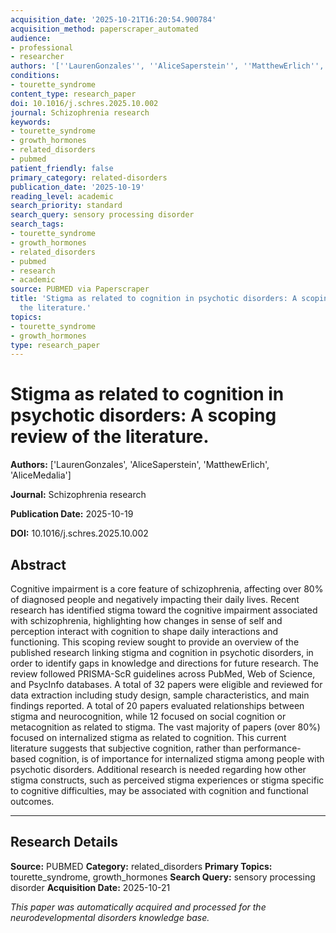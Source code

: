 ```yaml
---
acquisition_date: '2025-10-21T16:20:54.900784'
acquisition_method: paperscraper_automated
audience:
- professional
- researcher
authors: '[''LaurenGonzales'', ''AliceSaperstein'', ''MatthewErlich'', ''AliceMedalia'']'
conditions:
- tourette_syndrome
content_type: research_paper
doi: 10.1016/j.schres.2025.10.002
journal: Schizophrenia research
keywords:
- tourette_syndrome
- growth_hormones
- related_disorders
- pubmed
patient_friendly: false
primary_category: related-disorders
publication_date: '2025-10-19'
reading_level: academic
search_priority: standard
search_query: sensory processing disorder
search_tags:
- tourette_syndrome
- growth_hormones
- related_disorders
- pubmed
- research
- academic
source: PUBMED via Paperscraper
title: 'Stigma as related to cognition in psychotic disorders: A scoping review of
  the literature.'
topics:
- tourette_syndrome
- growth_hormones
type: research_paper
---
```


# Stigma as related to cognition in psychotic disorders: A scoping review of the literature.

**Authors:** ['LaurenGonzales', 'AliceSaperstein', 'MatthewErlich', 'AliceMedalia']

**Journal:** Schizophrenia research

**Publication Date:** 2025-10-19

**DOI:** 10.1016/j.schres.2025.10.002

## Abstract

Cognitive impairment is a core feature of schizophrenia, affecting over 80% of diagnosed people and negatively impacting their daily lives. Recent research has identified stigma toward the cognitive impairment associated with schizophrenia, highlighting how changes in sense of self and perception interact with cognition to shape daily interactions and functioning. This scoping review sought to provide an overview of the published research linking stigma and cognition in psychotic disorders, in order to identify gaps in knowledge and directions for future research. The review followed PRISMA-ScR guidelines across PubMed, Web of Science, and PsycInfo databases. A total of 32 papers were eligible and reviewed for data extraction including study design, sample characteristics, and main findings reported. A total of 20 papers evaluated relationships between stigma and neurocognition, while 12 focused on social cognition or metacognition as related to stigma. The vast majority of papers (over 80%) focused on internalized stigma as related to cognition. This current literature suggests that subjective cognition, rather than performance-based cognition, is of importance for internalized stigma among people with psychotic disorders. Additional research is needed regarding how other stigma constructs, such as perceived stigma experiences or stigma specific to cognitive difficulties, may be associated with cognition and functional outcomes.

---

## Research Details

**Source:** PUBMED
**Category:** related_disorders
**Primary Topics:** tourette_syndrome, growth_hormones
**Search Query:** sensory processing disorder
**Acquisition Date:** 2025-10-21

*This paper was automatically acquired and processed for the neurodevelopmental disorders knowledge base.*
